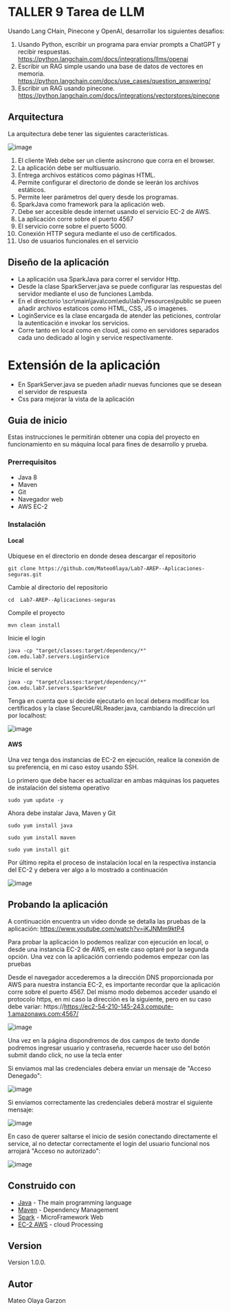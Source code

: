 # TALLER 9 Tarea de LLM

Usando Lang CHain,  Pinecone y OpenAI, desarrollar los siguientes desafios:

1. Usando Python, escribir un programa para enviar prompts a ChatGPT y recibir respuestas. https://python.langchain.com/docs/integrations/llms/openai
2. Escribir un RAG simple usando una base de datos de vectores en memoria. https://python.langchain.com/docs/use_cases/question_answering/
3. Escribir un RAG usando pinecone. https://python.langchain.com/docs/integrations/vectorstores/pinecone

## Arquitectura 
La arquitectura debe tener las siguientes características.

![image](https://github.com/Mateo0laya/Lab7-AREP--Aplicaciones-seguras/assets/89365336/f3db1d21-1df3-4bdc-82c0-81916f87a90a)


1. El cliente Web debe ser un cliente asíncrono que corra en el browser.
2. La aplicación debe ser multiusuario.
3. Entrega archivos estáticos como páginas HTML.
4. Permite configurar el directorio de donde se leerán los archivos estáticos.
5. Permite leer parámetros del query  desde los programas.
6. SparkJava como framework para la aplicación web.
7. Debe ser accesible desde internet usando el servicio EC-2 de AWS.
8. La aplicación corre sobre el puerto 4567
9. El servicio corre sobre el puerto 5000.
10. Conexión HTTP segura mediante el uso de certificados.
11. Uso de usuarios funcionales en el servicio

## Diseño de la aplicación

- La aplicación usa SparkJava para correr el servidor Http.
- Desde la clase SparkServer.java se puede configurar las respuestas del servidor mediante el uso de funciones Lambda.
- En el directorio \scr\main\java\com\edu\lab7\resources\public se pueen añadir archivos estaticos como HTML, CSS, JS o imagenes.
- LoginService es la clase encargada de atender las peticiones, controlar la autenticación e invokar los servicios.
- Corre tanto en local como en cloud, asi como en servidores separados cada uno dedicado al login y service respectivamente.

# Extensión de la aplicación

- En SparkServer.java se pueden añadir nuevas funciones que se desean el servidor de respuesta
- Css para mejorar la vista de la aplicación

## Guia de inicio

Estas instrucciones le permitirán obtener una copia del proyecto en funcionamiento en su máquina local para fines de desarrollo y prueba.

### Prerrequisitos

- Java 8
- Maven
- Git
- Navegador web
- AWS EC-2

### Instalación

#### Local
Ubiquese en el directorio en donde desea descargar el repositorio

`git clone https://github.com/Mateo0laya/Lab7-AREP--Aplicaciones-seguras.git`

Cambie al directorio del repositorio

`cd  Lab7-AREP--Aplicaciones-seguras`

Compile el proyecto

`mvn clean install`

Inicie el login

`java -cp "target/classes:target/dependency/*" com.edu.lab7.servers.LoginService`

Inicie el service

`java -cp "target/classes:target/dependency/*" com.edu.lab7.servers.SparkServer`

Tenga en cuenta que si decide ejecutarlo en local debera modificar los certificados y la clase SecureURLReader.java, cambiando la dirección url por localhost:


![image](https://github.com/Mateo0laya/Lab7-AREP--Aplicaciones-seguras/assets/89365336/e977b588-e569-4ae6-88cc-9f2bbe125d1d)


#### AWS
Una vez tenga dos instancias de EC-2 en ejecución, realice la conexión de su preferencia, en mi caso estoy usando SSH.

Lo primero que debe hacer es actualizar en ambas máquinas los paquetes de instalación del sistema operativo

`sudo yum update -y`

Ahora debe instalar Java, Maven y Git

`sudo yum install java`

`sudo yum install maven`

`sudo yum install git`

Por último repita el proceso de instalación local en la respectiva instancia del EC-2 y debera ver algo a lo mostrado a continuación

![image](https://github.com/Mateo0laya/Lab7-AREP--Aplicaciones-seguras/assets/89365336/fc69b09f-0d37-488a-a1f1-cc84dc74b345)



## Probando la aplicación
A continuación encuentra un video donde se detalla las pruebas de la aplicación: https://www.youtube.com/watch?v=iKJNMm9ktP4

Para probar la aplicación lo podemos realizar con ejecución en local, o desde una instancia EC-2 de AWS, en este caso optaré por la segunda opción. Una vez con la aplicación corriendo podemos empezar con las pruebas

Desde el navegador accederemos a la dirección DNS proporcionada por AWS para nuestra instancia EC-2, es importante recordar que la aplicación corre sobre el puerto 4567. Del mismo modo debemos acceder usando el protocolo https, en mi caso la dirección es la siguiente, pero en su caso debe variar: https://https://ec2-54-210-145-243.compute-1.amazonaws.com:4567/

![image](https://github.com/Mateo0laya/Lab7-AREP--Aplicaciones-seguras/assets/89365336/8b69b4af-e2ee-4c9d-80cd-e7a626441dec)

Una vez en la página dispondremos de dos campos de texto donde podremos ingresar usuario y contraseña, recuerde hacer uso del botón submit dando click, no use la tecla enter

Si enviamos mal las credenciales debera enviar un mensaje de "Acceso Denegado":

![image](https://github.com/Mateo0laya/Lab7-AREP--Aplicaciones-seguras/assets/89365336/6f587466-ca7f-4b49-b3d4-fb00d97dc8be)

Si enviamos correctamente las credenciales deberá mostrar el siguiente mensaje:

![image](https://github.com/Mateo0laya/Lab7-AREP--Aplicaciones-seguras/assets/89365336/f5159301-1f58-4515-a5cc-43750169a524)

En caso de querer saltarse el inicio de sesión conectando directamente el service, al no detectar correctamente el login del usuario funcional nos arrojará "Acceso no autorizado":

![image](https://github.com/Mateo0laya/Lab7-AREP--Aplicaciones-seguras/assets/89365336/bbc097db-a8bb-4c89-9c32-cef0f5010cb1)


## Construido con

* [Java](https://www.java.com/es/) - The main programming language
* [Maven](https://maven.apache.org/) - Dependency Management
* [Spark](https://sparkjava.com/) - MicroFramework Web
* [EC-2 AWS](https://aws.amazon.com/es/ec2/) - cloud Processing

## Version

Version 1.0.0.

## Autor

Mateo Olaya Garzon
